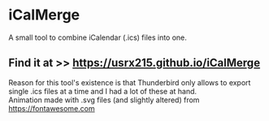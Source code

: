 # iCalMerge
A small tool to combine iCalendar (.ics) files into one.  
## Find it at >> https://usrx215.github.io/iCalMerge
Reason for this tool's existence is that Thunderbird only allows to export single .ics files at a time and I had a lot of these at hand.  
Animation made with .svg files (and slightly altered) from https://fontawesome.com
